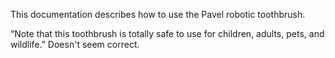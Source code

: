 This documentation describes how to use the Pavel robotic
toothbrush.

“Note that this toothbrush is totally safe to use for children, adults, pets, and wildlife.”
Doesn't seem correct.
